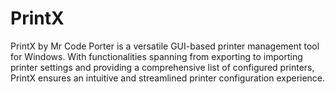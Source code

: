 # PrintX
PrintX by Mr Code Porter is a versatile GUI-based printer management tool for Windows. With functionalities spanning from exporting to importing printer settings and providing a comprehensive list of configured printers, PrintX ensures an intuitive and streamlined printer configuration experience.
